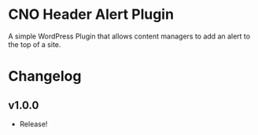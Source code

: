 # CNO Header Alert Plugin

A simple WordPress Plugin that allows content managers to add an alert to the top of a site.

# Changelog

## v1.0.0

-   Release!
